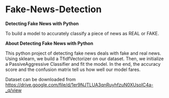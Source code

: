 # Fake-News-Detection

**Detecting Fake News with Python**

To build a model to accurately classify a piece of news as REAL or FAKE.

**About Detecting Fake News with Python**

This  python project of detecting fake news deals with fake and real news. Using sklearn, we build a TfidfVectorizer on our dataset. Then, we initialize a PassiveAggressive Classifier and fit the model. In the end, the accuracy score and the confusion matrix tell us how well our model fares.

Dataset can be downloaded from https://drive.google.com/file/d/1er9NJTLUA3qnRuyhfzuN0XUsoIC4a-_q/view
